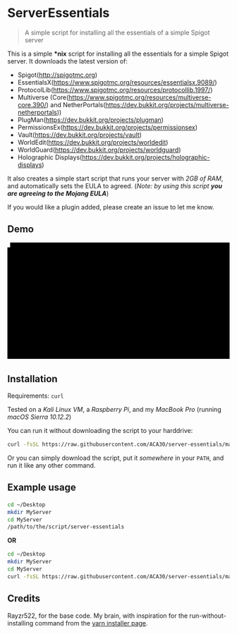 # ServerEssentials
> A simple script for installing all the essentials of a simple Spigot server

This is a simple **\*nix** script for installing all the essentials for a simple Spigot server. It downloads the latest version of:

* Spigot(http://spigotmc.org)
* EssentialsX(https://www.spigotmc.org/resources/essentialsx.9089/)
* ProtocolLib(https://www.spigotmc.org/resources/protocollib.1997/)
* Multiverse (Core(https://www.spigotmc.org/resources/multiverse-core.390/) and NetherPortals(https://dev.bukkit.org/projects/multiverse-netherportals))
* PlugMan(https://dev.bukkit.org/projects/plugman)
* PermissionsEx(https://dev.bukkit.org/projects/permissionsex)
* Vault(https://dev.bukkit.org/projects/vault)
* WorldEdit(https://dev.bukkit.org/projects/worldedit)
* WorldGuard(https://dev.bukkit.org/projects/worldguard)
* Holographic Displays(https://dev.bukkit.org/projects/holographic-displays)

It also creates a simple start script that runs your server with *2GB of RAM*, and automatically sets the EULA to agreed. (*Note: by using this script __you are agreeing to the Mojang EULA__*)

If you would like a plugin added, please create an issue to let me know.

## Demo

![demo](demo.gif)

## Installation
Requirements: `curl`

Tested on a _Kali Linux VM_, a _Raspberry Pi_, and my _MacBook Pro_ (running _macOS Sierra 10.12.2_)

You can run it without downloading the script to your harddrive:

```bash
curl -fsSL https://raw.githubusercontent.com/ACA30/server-essentials/master/server-essentials | bash -
```

Or you can simply download the script, put it _somewhere_ in your `PATH`, and run it like any other command.

## Example usage

```bash
cd ~/Desktop
mkdir MyServer
cd MyServer
/path/to/the/script/server-essentials
```

**OR**

```bash
cd ~/Desktop
mkdir MyServer
cd MyServer
curl -fsSL https://raw.githubusercontent.com/ACA30/server-essentials/master/server-essentials | bash -
```

## Credits
Rayzr522, for the base code.
My brain, with inspiration for the run-without-installing command from the [yarn installer page](https://yarnpkg.com/en/docs/install#linux).
